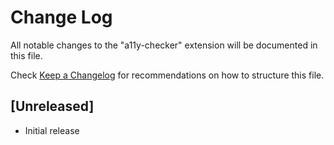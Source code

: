 # Change Log

All notable changes to the "a11y-checker" extension will be documented in this file.

Check [Keep a Changelog](http://keepachangelog.com/) for recommendations on how to structure this file.

## [Unreleased]

- Initial release